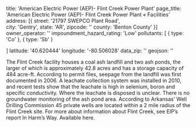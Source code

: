 title: 'American Electric Power (AEP)- Flint Creek Power Plant'
page_title: 'American Electric Power (AEP)- Flint Creek Power Plant  « Facilities'
address: [{
  street: '21797 SWEPCO Plant Road',  
  city: 'Gentry',
  state: 'AR',
  zipcode: ''
  county: 'Benton County'
}]
owner_operator: ''
impoundment_hazard_rating: 'Low'
pollutants: [
     {
       type: 'Co'
     },
    {
     type: 'Sb'
    }
  
]
latitude: '40.620444'
longitude: '-80.506028'
data_zip: ''
geojson: ''

The Flint Creek facility houses a coal ash landfill and two ash ponds, the larger of which is approximately 42.8 acres and has a storage capacity of 484 acre-ft. According to permit files, seepage from the landfill was first documented in 2006. A leachate collection system was installed in 2010, and recent tests show that the leachate is high in selenium, boron and specific conductivity. Where the leachate is disposed is unclear. There is no groundwater monitoring of the ash pond area. According to Arkansas’ Well Drilling Commission 45 private wells are located within a 2 mile radius of the Flint Creek site.  For more about information about Flint Creek, see EIP’s report In Harm’s Way. Available here.